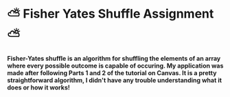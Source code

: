 # :partly_sunny: Fisher Yates Shuffle Assignment :partly_sunny:

#### Fisher-Yates shuffle is an algorithm for shuffling the elements of an array where every possible outcome is capable of occuring. My application was made after following Parts 1 and 2 of the tutorial on Canvas. It is a pretty straightforward algorithm, I didn't have any trouble understanding what it does or how it works!
